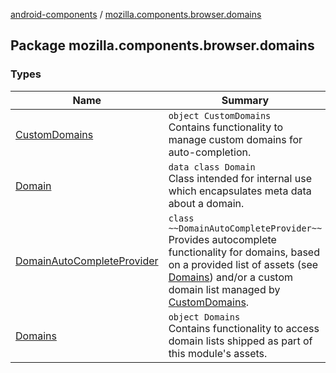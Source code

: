 [android-components](../index.md) / [mozilla.components.browser.domains](./index.md)

## Package mozilla.components.browser.domains

### Types

| Name | Summary |
|---|---|
| [CustomDomains](-custom-domains/index.md) | `object CustomDomains`<br>Contains functionality to manage custom domains for auto-completion. |
| [Domain](-domain/index.md) | `data class Domain`<br>Class intended for internal use which encapsulates meta data about a domain. |
| [DomainAutoCompleteProvider](-domain-auto-complete-provider/index.md) | `class ~~DomainAutoCompleteProvider~~`<br>Provides autocomplete functionality for domains, based on a provided list of assets (see [Domains](-domains/index.md)) and/or a custom domain list managed by [CustomDomains](-custom-domains/index.md). |
| [Domains](-domains/index.md) | `object Domains`<br>Contains functionality to access domain lists shipped as part of this module's assets. |
